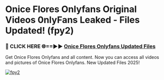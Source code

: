 # Onice Flores Onlyfans Original Videos 0nlyFans Leaked - Files Updated! (fpy2)

<h3>🔴 CLICK HERE 🌐==►► <a href="https://tinyurl.com/x26r9saj" rel="nofollow">Onice Flores Onlyfans Updated Files</a></h3>

Get Onice Flores Onlyfans and all content. Now you can access all videos and pictures of Onice Flores Onlyfans. New Updated Files 2025!

[![fpy2](https://i.imgur.com/LkgZPqh.gif)](https://tinyurl.com/x26r9saj)
